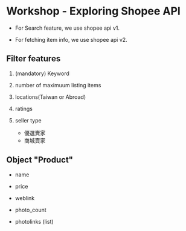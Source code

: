 # Workshop - Exploring Shopee API

* For Search feature, we use shopee api v1.

* For fetching item info, we use shopee api v2.

## Filter features

1. (mandatory) Keyword

2. number of maximuum listing items

3. locations(Taiwan or Abroad)

4. ratings

5. seller type

	* 優選賣家
	* 商城賣家

## Object "Product"

* name

* price

* weblink

* photo_count

* photolinks (list)


